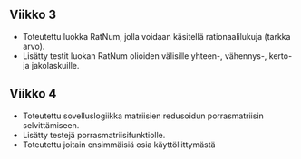 ## Viikko 3

- Toteutettu luokka RatNum, jolla voidaan käsitellä rationaalilukuja (tarkka arvo).
- Lisätty testit luokan RatNum olioiden välisille yhteen-, vähennys-, kerto- ja jakolaskuille.

## Viikko 4
- Toteutettu sovelluslogiikka matriisien redusoidun porrasmatriisin selvittämiseen.
- Lisätty testejä porrasmatriisifunktiolle.
- Toteutettu joitain ensimmäisiä osia käyttöliittymästä
